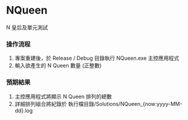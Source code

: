 # NQueen
N 皇后及單元測試

### 操作流程
1. 專案重建後，於 Release / Debug 目錄執行 NQueen.exe 主控應用程式
2. 輸入欲產生的 N Queen 數量 (正整數)

### 預期結果
1. 主控應用程式將顯示 N Queen 排列的總數
2. 詳細排列組合將紀錄於 執行檔目錄/Solutions/NQueen_{now:yyyy-MM-dd}.log
